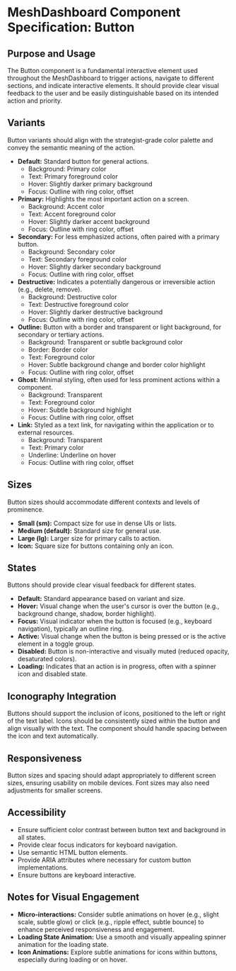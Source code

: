 # MeshDashboard Component Specification: Button

## Purpose and Usage

The Button component is a fundamental interactive element used throughout the MeshDashboard to trigger actions, navigate to different sections, and indicate interactive elements. It should provide clear visual feedback to the user and be easily distinguishable based on its intended action and priority.

## Variants

Button variants should align with the strategist-grade color palette and convey the semantic meaning of the action.

- **Default:** Standard button for general actions.
  - Background: Primary color
  - Text: Primary foreground color
  - Hover: Slightly darker primary background
  - Focus: Outline with ring color, offset
- **Primary:** Highlights the most important action on a screen.
  - Background: Accent color
  - Text: Accent foreground color
  - Hover: Slightly darker accent background
  - Focus: Outline with ring color, offset
- **Secondary:** For less emphasized actions, often paired with a primary button.
  - Background: Secondary color
  - Text: Secondary foreground color
  - Hover: Slightly darker secondary background
  - Focus: Outline with ring color, offset
- **Destructive:** Indicates a potentially dangerous or irreversible action (e.g., delete, remove).
  - Background: Destructive color
  - Text: Destructive foreground color
  - Hover: Slightly darker destructive background
  - Focus: Outline with ring color, offset
- **Outline:** Button with a border and transparent or light background, for secondary or tertiary actions.
  - Background: Transparent or subtle background color
  - Border: Border color
  - Text: Foreground color
  - Hover: Subtle background change and border color highlight
  - Focus: Outline with ring color, offset
- **Ghost:** Minimal styling, often used for less prominent actions within a component.
  - Background: Transparent
  - Text: Foreground color
  - Hover: Subtle background highlight
  - Focus: Outline with ring color, offset
- **Link:** Styled as a text link, for navigating within the application or to external resources.
  - Background: Transparent
  - Text: Primary color
  - Underline: Underline on hover
  - Focus: Outline with ring color, offset

## Sizes

Button sizes should accommodate different contexts and levels of prominence.

- **Small (sm):** Compact size for use in dense UIs or lists.
- **Medium (default):** Standard size for general use.
- **Large (lg):** Larger size for primary calls to action.
- **Icon:** Square size for buttons containing only an icon.

## States

Buttons should provide clear visual feedback for different states.

- **Default:** Standard appearance based on variant and size.
- **Hover:** Visual change when the user's cursor is over the button (e.g., background change, shadow, border highlight).
- **Focus:** Visual indicator when the button is focused (e.g., keyboard navigation), typically an outline ring.
- **Active:** Visual change when the button is being pressed or is the active element in a toggle group.
- **Disabled:** Button is non-interactive and visually muted (reduced opacity, desaturated colors).
- **Loading:** Indicates that an action is in progress, often with a spinner icon and disabled state.

## Iconography Integration

Buttons should support the inclusion of icons, positioned to the left or right of the text label. Icons should be consistently sized within the button and align visually with the text. The component should handle spacing between the icon and text automatically.

## Responsiveness

Button sizes and spacing should adapt appropriately to different screen sizes, ensuring usability on mobile devices. Font sizes may also need adjustments for smaller screens.

## Accessibility

- Ensure sufficient color contrast between button text and background in all states.
- Provide clear focus indicators for keyboard navigation.
- Use semantic HTML button elements.
- Provide ARIA attributes where necessary for custom button implementations.
- Ensure buttons are keyboard interactive.

## Notes for Visual Engagement

- **Micro-interactions:** Consider subtle animations on hover (e.g., slight scale, subtle glow) or click (e.g., ripple effect, subtle bounce) to enhance perceived responsiveness and engagement.
- **Loading State Animation:** Use a smooth and visually appealing spinner animation for the loading state.
- **Icon Animations:** Explore subtle animations for icons within buttons, especially during loading or on hover.
